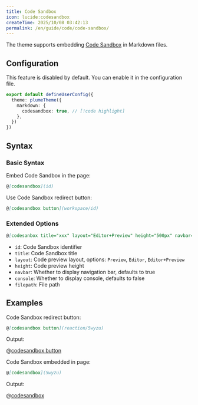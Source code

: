 ```yaml
---
title: Code Sandbox
icon: lucide:codesandbox
createTime: 2025/10/08 03:42:13
permalink: /en/guide/code/code-sandbox/
---
```


The theme supports embedding [Code Sandbox](https://codesandbox.io) in Markdown files.

## Configuration

This feature is disabled by default. You can enable it in the configuration file.

```ts title=".vuepress/config.ts"
export default defineUserConfig({
  theme: plumeTheme({
    markdown: {
      codesandbox: true, // [!code highlight]
    },
  })
})
```

## Syntax

### Basic Syntax

Embed Code Sandbox in the page:

```md
@[codesandbox](id)
```

Use Code Sandbox redirect button:

```md
@[codesandbox button](workspace/id)
```

### Extended Options

```md
@[codesanbox title="xxx" layout="Editor+Preview" height="500px" navbar="false" console](id#filepath)
```

- `id`: Code Sandbox identifier
- `title`: Code Sandbox title
- `layout`: Code preview layout, options: `Preview`, `Editor`, `Editor+Preview`
- `height`: Code preview height
- `navbar`: Whether to display navigation bar, defaults to true
- `console`: Whether to display console, defaults to false
- `filepath`: File path

## Examples

Code Sandbox redirect button:

```md
@[codesandbox button](reaction/5wyzu)
```

Output:

@[codesandbox button](reaction/5wyzu)

Code Sandbox embedded in page:

```md
@[codesandbox](5wyzu)
```

Output:

@[codesandbox](5wyzu)
